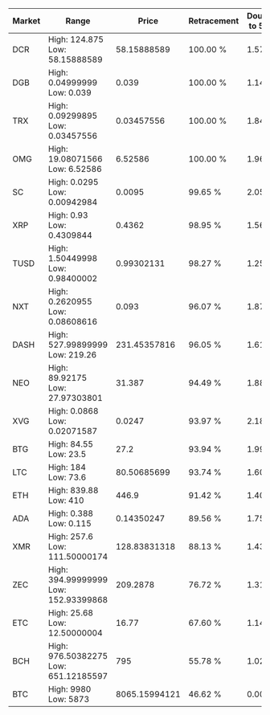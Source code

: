 | Market | Range | Price| Retracement | Doubles to 50% |
| --- | --- | --- | --- | --- |
| DCR | High: 124.875<br />Low: 58.15888589 | 58.15888589 | 100.00 % | 1.57 |
| DGB | High: 0.04999999<br />Low: 0.039 | 0.039 | 100.00 % | 1.14 |
| TRX | High: 0.09299895<br />Low: 0.03457556 | 0.03457556 | 100.00 % | 1.84 |
| OMG | High: 19.08071566<br />Low: 6.52586 | 6.52586 | 100.00 % | 1.96 |
| SC | High: 0.0295<br />Low: 0.00942984 | 0.0095 | 99.65 % | 2.05 |
| XRP | High: 0.93<br />Low: 0.4309844 | 0.4362 | 98.95 % | 1.56 |
| TUSD | High: 1.50449998<br />Low: 0.98400002 | 0.99302131 | 98.27 % | 1.25 |
| NXT | High: 0.2620955<br />Low: 0.08608616 | 0.093 | 96.07 % | 1.87 |
| DASH | High: 527.99899999<br />Low: 219.26 | 231.45357816 | 96.05 % | 1.61 |
| NEO | High: 89.92175<br />Low: 27.97303801 | 31.387 | 94.49 % | 1.88 |
| XVG | High: 0.0868<br />Low: 0.02071587 | 0.0247 | 93.97 % | 2.18 |
| BTG | High: 84.55<br />Low: 23.5 | 27.2 | 93.94 % | 1.99 |
| LTC | High: 184<br />Low: 73.6 | 80.50685699 | 93.74 % | 1.60 |
| ETH | High: 839.88<br />Low: 410 | 446.9 | 91.42 % | 1.40 |
| ADA | High: 0.388<br />Low: 0.115 | 0.14350247 | 89.56 % | 1.75 |
| XMR | High: 257.6<br />Low: 111.50000174 | 128.83831318 | 88.13 % | 1.43 |
| ZEC | High: 394.99999999<br />Low: 152.93399868 | 209.2878 | 76.72 % | 1.31 |
| ETC | High: 25.68<br />Low: 12.50000004 | 16.77 | 67.60 % | 1.14 |
| BCH | High: 976.50382275<br />Low: 651.12185597 | 795 | 55.78 % | 1.02 |
| BTC | High: 9980<br />Low: 5873 | 8065.15994121 | 46.62 % | 0.00 |
